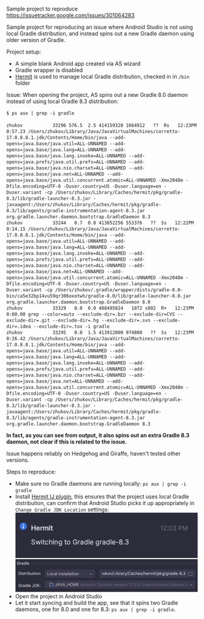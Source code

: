 Sample project to reproduce https://issuetracker.google.com/issues/301064283

Sample project for reproducing an issue where Android Studio is not using local Gradle distribution,
and instead spins out a new Gradle daemon using older version of Gradle.

Project setup:
- A simple blank Android app created via AS wizard
- Gradle wrapper is disabled
- [Hermit](https://cashapp.github.io/hermit/) is used to manage local Gradle distribution, checked in in `/bin` folder

Issue:
When opening the project, AS spins out a new Gradle 8.0 daemon instead of using local Gradle 8.3 distribution:

```
$ ps aux | grep -i gradle

zhukov           33296 576.5  2.5 414159328 1664912   ??  Rs   12:23PM   0:57.23 /Users/zhukov/Library/Java/JavaVirtualMachines/corretto-17.0.8.8.1.jdk/Contents/Home/bin/java --add-opens=java.base/java.util=ALL-UNNAMED --add-opens=java.base/java.lang=ALL-UNNAMED --add-opens=java.base/java.lang.invoke=ALL-UNNAMED --add-opens=java.prefs/java.util.prefs=ALL-UNNAMED --add-opens=java.base/java.nio.charset=ALL-UNNAMED --add-opens=java.base/java.net=ALL-UNNAMED --add-opens=java.base/java.util.concurrent.atomic=ALL-UNNAMED -Xmx2048m -Dfile.encoding=UTF-8 -Duser.country=US -Duser.language=en -Duser.variant -cp /Users/zhukov/Library/Caches/hermit/pkg/gradle-8.3/lib/gradle-launcher-8.3.jar -javaagent:/Users/zhukov/Library/Caches/hermit/pkg/gradle-8.3/lib/agents/gradle-instrumentation-agent-8.3.jar org.gradle.launcher.daemon.bootstrap.GradleDaemon 8.3
zhukov           33244   0.7  0.8 413852256 553376   ??  Ss   12:22PM   0:14.15 /Users/zhukov/Library/Java/JavaVirtualMachines/corretto-17.0.8.8.1.jdk/Contents/Home/bin/java --add-opens=java.base/java.util=ALL-UNNAMED --add-opens=java.base/java.lang=ALL-UNNAMED --add-opens=java.base/java.lang.invoke=ALL-UNNAMED --add-opens=java.prefs/java.util.prefs=ALL-UNNAMED --add-opens=java.base/java.nio.charset=ALL-UNNAMED --add-opens=java.base/java.net=ALL-UNNAMED --add-opens=java.base/java.util.concurrent.atomic=ALL-UNNAMED -Xmx2048m -Dfile.encoding=UTF-8 -Duser.country=US -Duser.language=en -Duser.variant -cp /Users/zhukov/.gradle/wrapper/dists/gradle-8.0-bin/ca5e32bp14vu59qr306oxotwh/gradle-8.0/lib/gradle-launcher-8.0.jar org.gradle.launcher.daemon.bootstrap.GradleDaemon 8.0
zhukov           33329   0.0  0.0 408495824   1072 s002  R+   12:23PM   0:00.00 grep --color=auto --exclude-dir=.bzr --exclude-dir=CVS --exclude-dir=.git --exclude-dir=.hg --exclude-dir=.svn --exclude-dir=.idea --exclude-dir=.tox -i gradle
zhukov           33295   0.0  1.5 413912000 974800   ??  Ss   12:23PM   0:26.42 /Users/zhukov/Library/Java/JavaVirtualMachines/corretto-17.0.8.8.1.jdk/Contents/Home/bin/java --add-opens=java.base/java.util=ALL-UNNAMED --add-opens=java.base/java.lang=ALL-UNNAMED --add-opens=java.base/java.lang.invoke=ALL-UNNAMED --add-opens=java.prefs/java.util.prefs=ALL-UNNAMED --add-opens=java.base/java.nio.charset=ALL-UNNAMED --add-opens=java.base/java.net=ALL-UNNAMED --add-opens=java.base/java.util.concurrent.atomic=ALL-UNNAMED -Xmx2048m -Dfile.encoding=UTF-8 -Duser.country=US -Duser.language=en -Duser.variant -cp /Users/zhukov/Library/Caches/hermit/pkg/gradle-8.3/lib/gradle-launcher-8.3.jar -javaagent:/Users/zhukov/Library/Caches/hermit/pkg/gradle-8.3/lib/agents/gradle-instrumentation-agent-8.3.jar org.gradle.launcher.daemon.bootstrap.GradleDaemon 8.3
```

**In fact, as you can see from output, it also spins out an extra Gradle 8.3 daemon, not clear if this is related to the issue.**

Issue happens reliably on Hedgehog and Giraffe, haven't tested other versions.

Steps to reproduce:

- Make sure no Gradle daemons are running locally: `ps aux | grep -i gradle`
- Install [Hermit IJ plugin](https://plugins.jetbrains.com/plugin/16882-hermit), this ensures that the project uses local Gradle distribution, can confirm that Android Studio picks it up appropriately in `Change Gradle JDK Location` settings:
![image](hermit-plugin.png)
![image](gradle-jdk-location.png)
- Open the project in Android Studio
- Let it start syncing and build the app, see that it spins two Gradle daemons, one for 8.0 and one for 8.3: `ps aux | grep -i gradle`.

